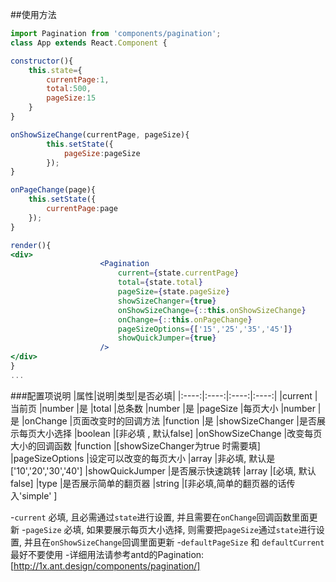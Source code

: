 ##使用方法
```jsx
import Pagination from 'components/pagination';
class App extends React.Component {

constructor(){
    this.state={
        currentPage:1,
        total:500,
        pageSize:15
    }
}

onShowSizeChange(currentPage, pageSize){
        this.setState({
            pageSize:pageSize
        });
}

onPageChange(page){
    this.setState({
        currentPage:page
    });
}

render(){
<div>
                    <Pagination
                        current={state.currentPage}
                        total={state.total}
                        pageSize={state.pageSize}
                        showSizeChanger={true}
                        onShowSizeChange={::this.onShowSizeChange}
                        onChange={::this.onPageChange}
                        pageSizeOptions={['15','25','35','45']}
                        showQuickJumper={true}
                    />
</div>
}
...
```
###配置项说明
|属性|说明|类型|是否必填|
|:----:|:----:|:----:|:----:|
|current       |当前页        |number     |是
|total      |总条数        |number         |是
|pageSize       |每页大小       |number     |是
|onChange       |页面改变时的回调方法     |function       |是
|showSizeChanger        |是否展示每页大小选择     |boolean        |[非必填 , 默认false]
|onShowSizeChange       |改变每页大小的回调函数        |function       |[showSizeChanger为true 时需要填]
|pageSizeOptions        |设定可以改变的每页大小        |array      |非必填, 默认是 ['10','20','30','40']
|showQuickJumper        |是否展示快速跳转       |array      |[必填, 默认false]
|type                   |是否展示简单的翻页器   |string          |[非必填,简单的翻页器的话传入'simple' ]

-`current` 必填, 且必需通过`state`进行设置, 并且需要在`onChange`回调函数里面更新
-`pageSize` 必填, 如果要展示每页大小选择, 则需要把`pageSize`通过`state`进行设置, 并且在`onShowSizeChange`回调里面更新
-`defaultPageSize` 和 `defaultCurrent` 最好不要使用
-详细用法请参考antd的Pagination: [http://1x.ant.design/components/pagination/]


